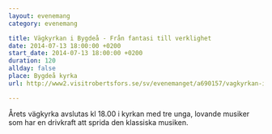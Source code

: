 ```yaml
---
layout: evenemang
category: evenemang

title: Vägkyrkan i Bygdeå - Från fantasi till verklighet
date: 2014-07-13 18:00:00 +0200
start_date: 2014-07-13 18:00:00 +0200
duration: 120
allday: false
place: Bygdeå kyrka
url: http://www2.visitrobertsfors.se/sv/evenemanget/a690157/vagkyrkan-i-bygdea-fran-fantasi-till-verkli/detaljer?page=2&search=s%3D20140618

---
```


Årets vägkyrka avslutas kl 18.00 i kyrkan med tre unga, lovande musiker som har en drivkraft att sprida den klassiska musiken.

